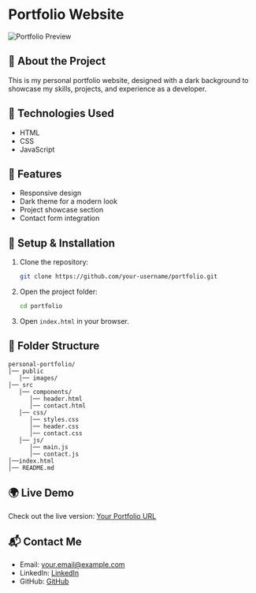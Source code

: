 # Portfolio Website

![Portfolio Preview](link-to-screenshot)

## 📌 About the Project
This is my personal portfolio website, designed with a dark background to showcase my skills, projects, and experience as a developer.

## 🚀 Technologies Used
- HTML
- CSS
- JavaScript

## 🎨 Features
- Responsive design
- Dark theme for a modern look
- Project showcase section
- Contact form integration

## 🔧 Setup & Installation
1. Clone the repository:
   ```sh
   git clone https://github.com/your-username/portfolio.git
   ```
2. Open the project folder:
   ```sh
   cd portfolio
   ```
3. Open `index.html` in your browser.

## 📂 Folder Structure
```
personal-portfolio/
│── public
   │── images/
│── src
   │── components/
      │── header.html
      │── contact.html
   │── css/
      │── styles.css
      │── header.css
      │── contact.css
   │── js/
      │── main.js
      │── contact.js
│──index.html
│── README.md
```

## 🌍 Live Demo
Check out the live version: [Your Portfolio URL](https://yourportfolio.com)

## 📬 Contact Me
- Email: your.email@example.com
- LinkedIn: [LinkedIn](https://linkedin.com/in/yourname)
- GitHub: [GitHub](https://github.com/your-username)
